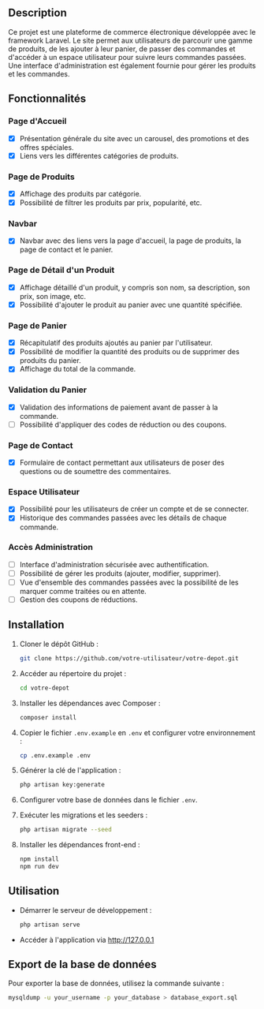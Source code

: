## Description

Ce projet est une plateforme de commerce électronique développée avec le framework Laravel. Le site permet aux utilisateurs de parcourir une gamme de produits, de les ajouter à leur panier, de passer des commandes et d'accéder à un espace utilisateur pour suivre leurs commandes passées. Une interface d'administration est également fournie pour gérer les produits et les commandes.

## Fonctionnalités

### Page d'Accueil
- [x] Présentation générale du site avec un carousel, des promotions et des offres spéciales.
- [x] Liens vers les différentes catégories de produits.

### Page de Produits
- [x] Affichage des produits par catégorie.
- [x] Possibilité de filtrer les produits par prix, popularité, etc.

### Navbar
- [x] Navbar avec des liens vers la page d'accueil, la page de produits, la page de contact et le panier.

### Page de Détail d'un Produit
- [x] Affichage détaillé d'un produit, y compris son nom, sa description, son prix, son image, etc.
- [x] Possibilité d'ajouter le produit au panier avec une quantité spécifiée.

### Page de Panier
- [x] Récapitulatif des produits ajoutés au panier par l'utilisateur.
- [x] Possibilité de modifier la quantité des produits ou de supprimer des produits du panier.
- [x] Affichage du total de la commande.

### Validation du Panier
- [x] Validation des informations de paiement avant de passer à la commande.
- [ ] Possibilité d'appliquer des codes de réduction ou des coupons.

### Page de Contact
- [x] Formulaire de contact permettant aux utilisateurs de poser des questions ou de soumettre des commentaires.

### Espace Utilisateur
- [x] Possibilité pour les utilisateurs de créer un compte et de se connecter.
- [x] Historique des commandes passées avec les détails de chaque commande.

### Accès Administration
- [ ] Interface d'administration sécurisée avec authentification.
- [ ] Possibilité de gérer les produits (ajouter, modifier, supprimer).
- [ ] Vue d'ensemble des commandes passées avec la possibilité de les marquer comme traitées ou en attente.
- [ ] Gestion des coupons de réductions.

## Installation

1. Cloner le dépôt GitHub :
    ```bash
    git clone https://github.com/votre-utilisateur/votre-depot.git
    ```
2. Accéder au répertoire du projet :
    ```bash
    cd votre-depot
    ```
3. Installer les dépendances avec Composer :
    ```bash
    composer install
    ```
4. Copier le fichier `.env.example` en `.env` et configurer votre environnement :
    ```bash
    cp .env.example .env
    ```
5. Générer la clé de l'application :
    ```bash
    php artisan key:generate
    ```
6. Configurer votre base de données dans le fichier `.env`.

7. Exécuter les migrations et les seeders :
    ```bash
    php artisan migrate --seed
    ```
8. Installer les dépendances front-end :
    ```bash
    npm install
    npm run dev
    ```

## Utilisation

- Démarrer le serveur de développement :
    ```bash
    php artisan serve
    ```

- Accéder à l'application via http://127.0.0.1

## Export de la base de données

Pour exporter la base de données, utilisez la commande suivante :
```bash
mysqldump -u your_username -p your_database > database_export.sql
